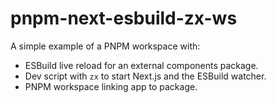 # pnpm-next-esbuild-zx-ws

A simple example of a PNPM workspace with:

- ESBuild live reload for an external components package.
- Dev script with `zx` to start Next.js and the ESBuild watcher.
- PNPM workspace linking app to package.

